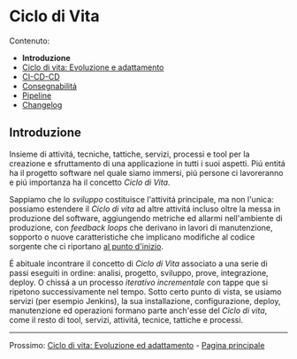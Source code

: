 # Ciclo di Vita

Contenuto:

- **Introduzione**
- [Ciclo di vita: Evoluzione e adattamento](application-lifecicle/al-evolution-and-adaptation.md)
- [CI-CD-CD](application-lifecycle/al-cicdcd.md)
- [Consegnabilitá](application-lifecycle/al-releasability.md)
- [Pipeline](application-lifecycle/al-pipeline.md)
- [Changelog](application-lifecycle/al-changelog.md)

## Introduzione

Insieme di attivitá, tecniche, tattiche, servizi, processi e tool per la creazione e sfruttamento di una applicazione in tutti i suoi aspetti. Piú entitá ha il progetto software nel quale siamo immersi, piú persone ci lavoreranno e piú importanza ha il concetto _Ciclo di Vita_.

Sappiamo che lo _sviluppo_ costituisce l'attivitá principale, ma non l'unica: possiamo estendere il _Ciclo di vita_ ad altre attivitá incluso oltre la messa in produzione del software, aggiungendo metriche ed allarmi nell'ambiente di produzione, con _feedback loops_ che derivano in lavori di manutenzione, sopporto o nuove caratteristiche che implicano modifiche al codice sorgente che ci riportano [al punto d'inizio](#introduzione).

É abituale incontrare il concetto di _Ciclo di Vita_ associato a una serie di passi eseguiti in ordine: analisi, progetto, sviluppo, prove, integrazione, deploy. O chissá a un processo _iterativo incrementale_ con tappe que si ripetono successivamente nel tempo. Sotto certo punto di vista, se usiamo servizi (per esempio Jenkins), la sua installazione, configurazione, deploy, manutenzione ed operazioni formano parte anch'esse del _Ciclo di vita_, come il resto di tool, servizi, attivitá, tecnice, tattiche e processi.

---

Prossimo: [Ciclo di vita: Evoluzione ed adattamento](application-lifecicle/al-evolution-and-adaptation.md) - [Pagina principale](toc.md)
